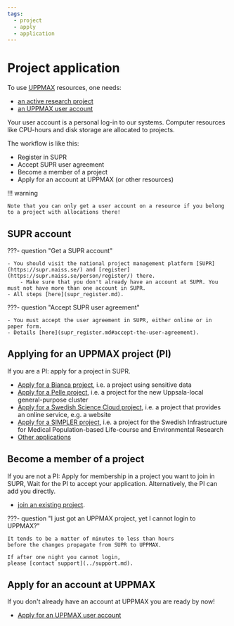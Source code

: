 ```yaml
---
tags:
  - project
  - apply
  - application
---
```


# Project application

To use [UPPMAX](../cluster_guides/uppmax.md) resources, one needs:

- [an active research project](project.md)
- [an UPPMAX user account](user_account.md)

Your user account is a personal log-in to our systems. Computer resources like CPU-hours and disk storage are allocated to projects.

The workflow is like this:

- Register in SUPR
- Accept SUPR user agreement
- Become a member of a project
- Apply for an account at UPPMAX (or other resources)

!!! warning

    Note that you can only get a user account on a resource if you belong to a project with allocations there!

## SUPR account

???- question "Get a SUPR account"

    - You should visit the national project management platform [SUPR](https://supr.naiss.se/) and [register](https://supr.naiss.se/person/register/) there.
        - Make sure that you don't already have an account at SUPR. You must not have more than one account in SUPR.
    - All steps [here](supr_register.md).

???- question "Accept SUPR user agreement"

    - You must accept the user agreement in SUPR, either online or in paper form.
    - Details [here](supr_register.md#accept-the-user-agreement).

## Applying for an UPPMAX project (PI)

If you are a PI: apply for a project in SUPR.

- [Apply for a Bianca project](project_apply_bianca.md), i.e. a project
  using sensitive data
- [Apply for a Pelle project](project_apply_pelle.md), i.e. a project
  for the new Uppsala-local general-purpose cluster
- [Apply for a Swedish Science Cloud project](project_apply_scc.md),
  i.e. a project that provides an online service, e.g. a website
- [Apply for a SIMPLER project](project_apply_simpler.md),
  i.e. a project for the Swedish Infrastructure for Medical Population-based Life-course and Environmental Research
- [Other applications](https://www.uu.se/en/centre/uppmax/get-started/create-account-and-apply-for-project/apply-for-projects)

## Become a member of a project

If you are not a PI: Apply for membership in a project you want to join in SUPR, Wait for the PI to accept your application. Alternatively, the PI can add you directly.

- [join an existing project](join_existing_project.md).

???- question "I just got an UPPMAX project, yet I cannot login to UPPMAX?"

    It tends to be a matter of minutes to less than hours
    before the changes propagate from SUPR to UPPMAX.

    If after one night you cannot login,
    please [contact support](../support.md).

## Apply for an account at UPPMAX

If you don't already have an account at UPPMAX you are ready by now!

- [Apply for an UPPMAX user account](user_account.md)


